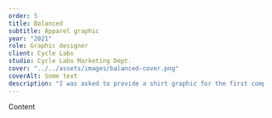 ```yaml
---
order: 5
title: Balanced
subtitle: Apparel graphic
year: "2021"
role: Graphic designer
client: Cycle Labs
studio: Cycle Labs Marketing Dept.
cover: "../../assets/images/balanced-cover.png"
coverAlt: Some text
description: "I was asked to provide a shirt graphic for the first company-wide in-person meeting under the new Cycle Labs identity. I wanted to emphasize the fun culture we share at work but do justice to the new mark and marketing message, all of which pairs quite neatly with a breakfast favorite – the pancake."
---
```


Content